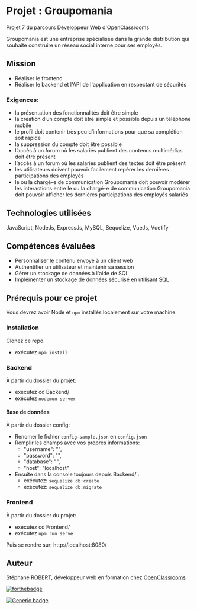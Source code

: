 # Projet : Groupomania

Projet 7 du parcours Développeur Web d'OpenClassrooms

Groupomania est une entreprise spécialisée dans la grande distribution qui souhaite construire un réseau social interne pour ses employés.

## Mission

- Réaliser le frontend 
- Réaliser le backend et l'API de l'application en respectant de sécurités

### Exigences:

- la présentation des fonctionnalités doit être simple
- la création d’un compte doit être simple et possible depuis un téléphone mobile
- le profil doit contenir très peu d’informations pour que sa complétion soit rapide
- la suppression du compte doit être possible
- l’accès à un forum où les salariés publient des contenus multimédias doit être présent
- l’accès à un forum où les salariés publient des textes doit être présent
- les utilisateurs doivent pouvoir facilement repérer les dernières participations des employés
- le ou la chargé-e de communication Groupomania doit pouvoir modérer les interactions entre le ou la chargé-e de communication Groupomania doit pouvoir afficher les dernières participations des employés salariés

## Technologies utilisées

JavaScript, NodeJs, ExpressJs, MySQL, Sequelize, VueJs, Vuetify

## Compétences évaluées

- Personnaliser le contenu envoyé à un client web
- Authentifier un utilisateur et maintenir sa session
- Gérer un stockage de données à l'aide de SQL
- Implémenter un stockage de données sécurisé en utilisant SQL

## Prérequis pour ce projet

Vous devrez avoir Node et `npm` installés localement sur votre machine.

### Installation

Clonez ce repo.
- exécutez `npm install`

### Backend
À partir du dossier du projet:
- exécutez cd Backend/
- exécutez `nodemon server`

#### Base de données
À partir du dossier config:
- Renomer le fichier `config-sample.json` en `config.json`
- Remplir les champs avec vos propres informations:
   - "username": "",
   - "password": "",
   - "database": "",
   - "host": "localhost"
- Ensuite dans la console toujours depuis Backend/ :
   - exécutez: `sequelize db:create`
   - exécutez: `sequelize db:migrate`


### Frontend
À partir du dossier du projet:
- exécutez cd Frontend/
- exécutez `npm run serve`

Puis se rendre sur: http://localhost:8080/
## Auteur

Stéphane ROBERT, développeur web en formation chez [OpenClassrooms](https://openclassrooms.com/)

[![forthebadge](http://forthebadge.com/images/badges/built-with-love.svg)](http://forthebadge.com)

[![Generic badge](https://img.shields.io/badge/STATUS-PENDING-orange)](https://shields.io/)
